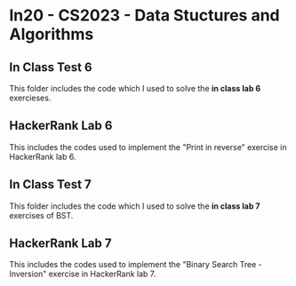 # ln20 - CS2023 - Data Stuctures and Algorithms

## In Class Test 6
This folder includes the code which I used to solve the **in class lab 6** exercieses.  

## HackerRank Lab 6
This  includes the codes  used to implement the "Print in reverse" exercise in HackerRank lab 6. 

## In Class Test 7
This folder includes the code which I used to solve the **in class lab 7** exercises of BST.  

## HackerRank Lab 7
This  includes the codes used to implement the "Binary Search Tree - Inversion" exercise in HackerRank lab 7. 

